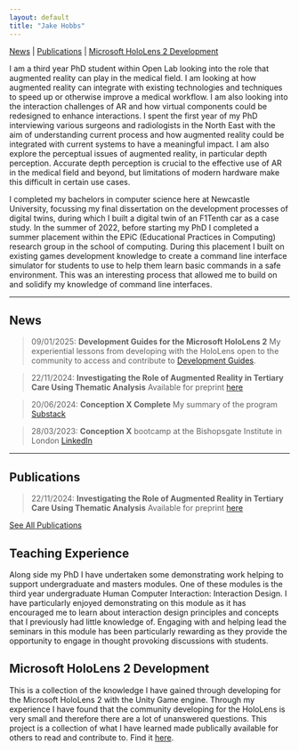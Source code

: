 ```yaml
---
layout: default
title: "Jake Hobbs"
---
```


[News](./news) | [Publications](./publications) | [Microsoft HoloLens 2 Development](https://jacobhobbs1.github.io/HoloLens2Development.github.io/)

I am a third year PhD student within Open Lab looking into the role that augmented reality can play in the medical field. I am looking at how augmented reality can integrate with existing technologies and techniques to speed up or otherwise improve a medical workflow. I am also looking into the interaction challenges of AR and how virtual components could be redesigned to enhance interactions. I spent the first year of my PhD interviewing various surgeons and radiologists in the North East with the aim of understanding current process and how augmented reality could be integrated with current systems to have a meaningful impact. 
I am also explore the perceptual issues of augmented reality, in particular depth perception. Accurate depth perception is crucial to the effective use of AR in the medical field and beyond, but limitations of modern hardware make this difficult in certain use cases. 

I completed my bachelors in computer science here at Newcastle University, focussing my final dissertation on the development processes of digital twins, during which I built a digital twin of an F1Tenth car as a case study. In the summer of 2022, before starting my PhD I completed a summer placement within the EPiC (Educational Practices in Computing) research group in the school of computing. During this placement I built on existing games development knowledge to create a command line interface simulator for students to use to help them learn basic commands in a safe environment. This was an interesting process that allowed me to build on and solidify my knowledge of command line interfaces. 

---

## News

> 09/01/2025: **Development Guides for the Microsoft HoloLens 2** My experiential lessons from developing with the HoloLens open to the community to access and contribute to [Development Guides](https://jacobhobbs1.github.io/HoloLens2Development.github.io/). 

> 22/11/2024: **Investigating the Role of Augmented Reality in Tertiary Care Using Thematic Analysis** Available for preprint [here](https://preprints.jmir.org/preprint/68810)

> 20/06/2024: **Conception X Complete** My summary of the program [Substack](https://open.substack.com/pub/jacobhobbs1/p/conception-x-turning-todays-phd-research?r=22obpx&utm_campaign=post&utm_medium=web)

> 28/03/2023: **Conception X** bootcamp at the Bishopsgate Institute in London [LinkedIn](https://www.linkedin.com/feed/update/urn:li:activity:7051867676494696448/)

---

## Publications

> 22/11/2024: **Investigating the Role of Augmented Reality in Tertiary Care Using Thematic Analysis** Available for preprint [here](https://preprints.jmir.org/preprint/68810)

[See All Publications](./publications)

## Teaching Experience

Along side my PhD I have undertaken some demonstrating work helping to support undergraduate and masters modules. One of these modules is the third year undergraduate Human Computer Interaction: Interaction Design. I have particularly enjoyed demonstrating on this module as it has encouraged me to learn about interaction design principles and concepts that I previously had little knowledge of. Engaging with and helping lead the seminars in this module has been particularly rewarding as they provide the opportunity to engage in thought provoking discussions with students. 

## Microsoft HoloLens 2 Development

This is a collection of the knowledge I have gained through developing for the Microsoft HoloLens 2 with the Unity Game engine. Through my experience I have found that the community developing for the HoloLens is very small and therefore there are a lot of unanswered questions. This project is a collection of what I have learned made publically available for others to read and contribute to. Find it [here](https://jacobhobbs1.github.io/HoloLens2Development.github.io/).